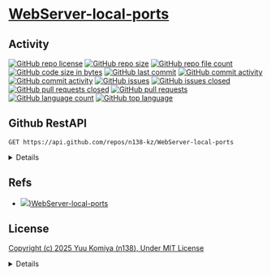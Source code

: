 # [WebServer-local-ports](https://github.com/n138-kz/WebServer-local-ports)

## Activity

[![GitHub repo license](https://img.shields.io/github/license/n138-kz/WebServer-local-ports)](/LICENSE)
[![GitHub repo size](https://img.shields.io/github/repo-size/n138-kz/WebServer-local-ports)](/../../)
[![GitHub repo file count](https://img.shields.io/github/directory-file-count/n138-kz/WebServer-local-ports)](/../../)
[![GitHub code size in bytes](https://img.shields.io/github/languages/code-size/n138-kz/WebServer-local-ports)](/../../)
[![GitHub last commit](https://img.shields.io/github/last-commit/n138-kz/WebServer-local-ports)](/../../commits)
[![GitHub commit activity](https://img.shields.io/github/commit-activity/w/n138-kz/WebServer-local-ports)](/../../commits)
[![GitHub commit activity](https://img.shields.io/github/commit-activity/t/n138-kz/WebServer-local-ports)](/../../commits)
[![GitHub issues](https://img.shields.io/github/issues/n138-kz/WebServer-local-ports)](/../../issues)
[![GitHub issues closed](https://img.shields.io/github/issues-closed/n138-kz/WebServer-local-ports)](/../../issues)
[![GitHub pull requests closed](https://img.shields.io/github/issues-pr-closed/n138-kz/WebServer-local-ports)](/../../pulls)
[![GitHub pull requests](https://img.shields.io/github/issues-pr/n138-kz/WebServer-local-ports)](/../../pulls)
[![GitHub language count](https://img.shields.io/github/languages/count/n138-kz/WebServer-local-ports)](/../../)
[![GitHub top language](https://img.shields.io/github/languages/top/n138-kz/WebServer-local-ports)](/../../)

## Github RestAPI

```http
GET https://api.github.com/repos/n138-kz/WebServer-local-ports
```

<details>

  [n138-kz/WebServer-local-ports](https://api.github.com/repos/n138-kz/WebServer-local-ports) (Public repos only)
  
</details>

## Refs

- [![](https://www.google.com/s2/favicons?size=64&domain=https://github.com))WebServer-local-ports](https://github.com/n138-kz/WebServer-local-ports/)

## License

[Copyright (c) 2025 Yuu Komiya (n138), Under MIT License](LICENSE)  

<details>

[MIT_License | wikipedia](https://ja.wikipedia.org/wiki/MIT_License)

[The MIT License](https://opensource.org/license/mit/)
> [n138-kz/*](./) is licensed under the `MIT License`.  
>
> Permission is hereby granted, free of charge, to any person obtaining a copy of this software and associated documentation files (the “Software”), to deal in the Software without restriction, including without limitation the rights to use, copy, modify, merge, publish, distribute, sublicense, and/or sell copies of the Software, and to permit persons to whom the Software is furnished to do so, subject to the following conditions:
>
> `Copyright <YEAR> <COPYRIGHT HOLDER>`
> 
> The above copyright notice and this permission notice shall be included in all copies or substantial portions of the Software.
> 
> THE SOFTWARE IS PROVIDED “AS IS”, WITHOUT WARRANTY OF ANY KIND, EXPRESS OR IMPLIED, INCLUDING BUT NOT LIMITED TO THE WARRANTIES OF MERCHANTABILITY, FITNESS FOR A PARTICULAR PURPOSE AND NONINFRINGEMENT. IN NO EVENT SHALL THE AUTHORS OR COPYRIGHT HOLDERS BE LIABLE FOR ANY CLAIM, DAMAGES OR OTHER LIABILITY, WHETHER IN AN ACTION OF CONTRACT, TORT OR OTHERWISE, ARISING FROM, OUT OF OR IN CONNECTION WITH THE SOFTWARE OR THE USE OR OTHER DEALINGS IN THE SOFTWARE.

[The MIT License](https://opensource.org/license/mit/)
> [n138-kz/*](./) は、MIT ライセンスに基づいてライセンスされています。  
> 以下に定める条件に従い、本ソフトウェアおよび関連文書のファイル（以下「ソフトウェア」）の複製を取得するすべての人に対し、ソフトウェアを無制限に扱うことを無償で許可します。これには、ソフトウェアの複製を使用、複写、変更、結合、掲載、頒布、サブライセンス、および/または販売する権利、およびソフトウェアを提供する相手に同じことを許可する権利も無制限に含まれます。  
>
> `Copyright (c) <著作権発生年> <著作権保持者名>`
> 
> 上記の著作権表示および本許諾表示を、ソフトウェアのすべての複製または重要な部分に記載するものとします。
>
> ソフトウェアは「現状のまま」で、明示であるか暗黙であるかを問わず、何らの保証もなく提供されます。ここでいう保証とは、商品性、特定の目的への適合性、および権利非侵害についての保証も含みますが、それに限定されるものではありません。
> 作者または著作権者は、契約行為、不法行為、またはそれ以外であろうと、ソフトウェアに起因または関連し、あるいはソフトウェアの使用またはその他の扱いによって生じる一切の請求、損害、その他の義務について何らの責任も負わないものとします。

### Permissions / 許可
- Commercial use / 商用利用
- Modification / 改変
- Distribution / 再配布
- Private use / 私的使用 

### Limitations / 制限事項
- Liability / 発生した問題に責任を負わない
- Warranty / 無保証

</details>
